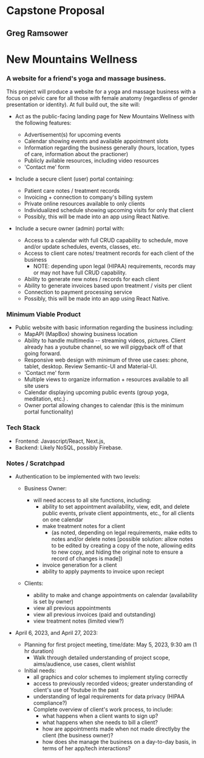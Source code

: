 # Capstone Proposal

## Greg Ramsower

# New Mountains Wellness
### A website for a friend's yoga and massage business.

This project will produce a website for a yoga and massage business with a focus on pelvic care for all those with female anatomy (regardless of gender presentation or identity). At full build out, the site will:

  - Act as the public-facing landing page for New Mountains Wellness with the following features:
    - Advertisement(s) for upcoming events
    - Calendar showing events and available appointment slots
    - Information regarding the business generally (hours, location, types of care, information about the practioner)
    - Publicly avilable resources, including video resources
    - 'Contact me' form

  - Include a secure client (user) portal containing:
    - Patient care notes / treatment records
    - Invoicing + connection to company's billing system
    - Private online resources available to only clients
    - Individualized schedule showing upcoming visits for only that client
    - Possibly, this will be made into an app using React Native. 

  - Include a secure owner (admin) portal with:
    - Access to a calendar with full CRUD capability to schedule, move and/or update schedules, events, classes, etc.
    - Access to client care notes/ treatment records for each client of the business
      - NOTE: depending upon legal (HIPAA) requirements, records may or may not have full CRUD capability. 
    - Ability to generate new notes / records for each client
    - Ability to generate invoices based upon treatment / visits per client
    - Connection to payment processing service
    - Possibly, this will be made into an app using React Native. 

### Minimum Viable Product

- Public website with basic information regarding the business including:
  - MapAPI (MapBox) showing business location
  - Ability to handle multimedia --  streaming videos, pictures. Client already has a youtube channel, so we will piggyback off of that going forward.
  - Responsive web design with minimum of three use cases: phone, tablet, desktop. Review Semantic-UI and Material-UI.
  - 'Contact me' form
  - Multiple views to organize information + resources available to all site users
  - Calendar displaying upcoming public events (group yoga, meditation, etc.) .
  - Owner portal allowing changes to calendar (this is the minimum portal functionality)

### Tech Stack

  - Frontend: Javascript/React, Next.js, 
  - Backend: Likely NoSQL, possibly Firebase. 

### Notes / Scratchpad
- Authentication to be implemented with two levels:

  - Business Owner: 
    - will need access to all site functions, including:
      - ability to set appointment availability, view, edit, and delete public events, private client appointments, etc., for all clients on one calendar
      - make treatment notes for a client
        - (as noted, depending on legal requirements, make edits to notes and/or delete notes [possible solution: allow notes to be edited by creating a copy of the note, allowing edits to new copy, and hiding the original note to ensure a record of changes is made])
      - invoice generation for a client
      - ability to apply payments to invoice upon reciept

  - Clients:
    - ability to make and change appointments on calendar (availability is set by owner)
    - view all previous appointments
    - view all previous invoices (paid and outstanding)
    - view treatment notes (limited view?)


- April 6, 2023, and April 27, 2023:
  * Planning for first project meeting, time/date: May 5, 2023, 9:30 am (1 hr duration)
    - Walk through detailed understanding of project scope, aims/audience, use cases, client wishlist
  * Initial needs: 
      - all graphics and color schemes to implement styling correctly
      - access to previously recorded videos; greater understanding of client's use of Youtube in the past
      - understanding of legal requirements for data privacy (HIPAA compliance?)
      - Complete overview of client's work process, to include:
        - what happens when a client wants to sign up? 
        - what happens when she needs to bill a client? 
        - how are appointments made when not made directlyby the client (the business owner)?
        - how does she manage the business on a day-to-day basis, in terms of her app/tech interactions?